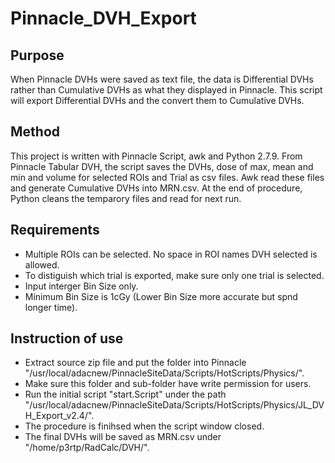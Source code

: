# Pinnacle_DVH_Export

## Purpose
When Pinnacle DVHs were saved as text file, the data is Differential DVHs rather than Cumulative DVHs as what they displayed in Pinnacle. This script will export Differential DVHs and the convert them to Cumulative DVHs. 

## Method
This project is written with Pinnacle Script, awk and Python 2.7.9. From Pinnacle Tabular DVH, the script saves the DVHs, dose of max, mean and min and volume for selected ROIs and Trial as csv files. Awk read these files and generate Cumulative DVHs into MRN.csv. At the end of procedure, Python cleans the temparory files and read for next run.

## Requirements
* Multiple ROIs can be selected. No space in ROI names DVH selected is allowed.
* To distiguish which trial is exported, make sure only one trial is selected.
* Input interger Bin Size only.
* Minimum Bin Size is 1cGy (Lower Bin Size more accurate but spnd longer time). 

## Instruction of use
* Extract source zip file and put the folder into Pinnacle "/usr/local/adacnew/PinnacleSiteData/Scripts/HotScripts/Physics/".
* Make sure this folder and sub-folder have write permission for users.
* Run the initial script "start.Script" under the path "/usr/local/adacnew/PinnacleSiteData/Scripts/HotScripts/Physics/JL_DVH_Export_v2.4/".
* The procedure is finihsed when the script window closed.
* The final DVHs will be saved as MRN.csv under "/home/p3rtp/RadCalc/DVH/".
